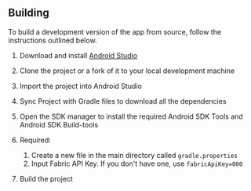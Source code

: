## Building 
To build a development version of the app from source, follow the instructions outlined below. 

1. Download and install [Android Studio](http://developer.android.com/sdk/index.html)
2. Clone the project or a fork of it to your local development machine
3. Import the project into Android Studio
4. Sync Project with Gradle files to download all the dependencies
5. Open the SDK manager to install the required Android SDK Tools and Android SDK Build-tools
7. Required: 
    1. Create a new file in the main directory called `gradle.properties`
    2. Input Fabric API Key. If you don't have one, use `fabricApiKey=000`

8. Build the project
